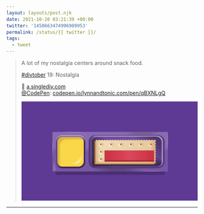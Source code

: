 ```yaml
---
layout: layouts/post.njk
date: 2021-10-20 03:21:39 +00:00
twitter: '1450663474996989953'
permalink: /status/{{ twitter }}/
tags: 
  - tweet
---
```


> A lot of my nostalgia centers around snack food.
> 
> [#divtober](https://twitter.com/hashtag/divtober) 19: Nostalgia
> 
> 🧀 [a.singlediv.com](https://a.singlediv.com)  
> [@CodePen](https://twitter.com/CodePen): [codepen.io/lynnandtonic.com/pen/qBXNLgQ](https://codepen.io/lynnandtonic/pen/qBXNLgQ)
> 
> ![an illustration of a Handi-Snacks (crackers with cheese spread and red plastic stick)](/img/1450663474996989953-FCHKbTcVIAAgvPT.jpg)

---

